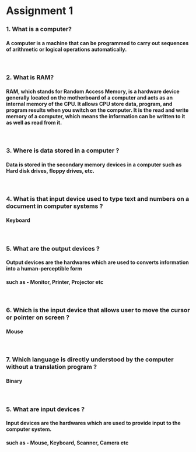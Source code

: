 # Assignment 1

### 1. What is a computer?

#### A computer is a machine that can be programmed to carry out sequences of arithmetic or logical operations automatically.

<br/>

### 2. What is RAM?

#### RAM, which stands for Random Access Memory, is a hardware device generally located on the motherboard of a computer and acts as an internal memory of the CPU. It allows CPU store data, program, and program results when you switch on the computer. It is the read and write memory of a computer, which means the information can be written to it as well as read from it.

<br/>

### 3. Where is data stored in a computer ?

#### Data is stored in the secondary memory devices in a computer such as Hard disk drives, floppy drives, etc.

<br/>

### 4. What is that input device used to type text and numbers on a document in computer systems ?

#### Keyboard

<br/>

### 5. What are the output devices ?

#### Output devices are the hardwares which are used to converts information into a human-perceptible form

#### such as - Monitor, Printer, Projector etc

<br/>

### 6. Which is the input device that allows user to move the cursor or pointer on screen ?

#### Mouse

 <br/>

### 7. Which language is directly understood by the computer without a translation program ?

#### Binary

<br/>

### 5. What are input devices ?

#### Input devices are the hardwares which are used to provide input to the computer system.

#### such as - Mouse, Keyboard, Scanner, Camera etc
